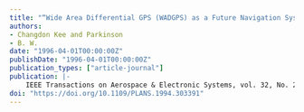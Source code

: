 ```yaml
---
title: "“Wide Area Differential GPS (WADGPS) as a Future Navigation System in the United States”"
authors:
- Changdon Kee and Parkinson
- B. W.
date: "1996-04-01T00:00:00Z"
publishDate: "1996-04-01T00:00:00Z"
publication_types: ["article-journal"]
publication: |-
    IEEE Transactions on Aerospace & Electronic Systems, vol. 32, No. 2, April, 1996, pp. 795-808
doi: "https://doi.org/10.1109/PLANS.1994.303391"
---
```

